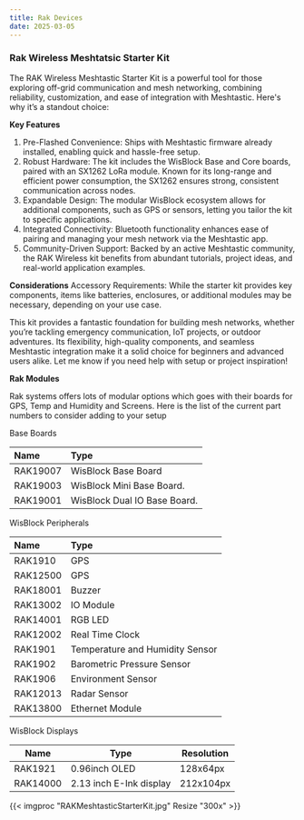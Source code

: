 ```yaml
---
title: Rak Devices
date: 2025-03-05
---
```


### Rak Wireless Meshtatsic Starter Kit

The RAK Wireless Meshtastic Starter Kit is a powerful tool for those exploring off-grid communication and mesh networking, combining reliability, customization, and ease of integration with Meshtastic. Here's why it’s a standout choice:

**Key Features**
1. Pre-Flashed Convenience: Ships with Meshtastic firmware already installed, enabling quick and hassle-free setup.
2. Robust Hardware: The kit includes the WisBlock Base and Core boards, paired with an SX1262 LoRa module. Known for its long-range and efficient power consumption, the SX1262 ensures strong, consistent communication across nodes.
3. Expandable Design: The modular WisBlock ecosystem allows for additional components, such as GPS or sensors, letting you tailor the kit to specific applications.
4. Integrated Connectivity: Bluetooth functionality enhances ease of pairing and managing your mesh network via the Meshtastic app.
5. Community-Driven Support: Backed by an active Meshtastic community, the RAK Wireless kit benefits from abundant tutorials, project ideas, and real-world application examples.

**Considerations**
Accessory Requirements: While the starter kit provides key components, items like batteries, enclosures, or additional modules may be necessary, depending on your use case.

This kit provides a fantastic foundation for building mesh networks, whether you’re tackling emergency communication, IoT projects, or outdoor adventures. Its flexibility, high-quality components, and seamless Meshtastic integration make it a solid choice for beginners and advanced users alike. Let me know if you need help with setup or project inspiration!

**Rak Modules**

Rak systems offers lots of modular options which goes with their boards for GPS, Temp and Humidity and Screens. Here is the list of the current part numbers to consider adding to your setup

Base Boards

| Name                                                 | Type                                 |
| :--------------------------------------------------- | :----------------------------------- |
| RAK19007                                             | WisBlock Base Board                  |
| RAK19003                                             | WisBlock Mini Base Board.            |
| RAK19001                                             | WisBlock Dual IO Base Board.         |

WisBlock Peripherals

| Name                                                                 | Type                            |
| :------------------------------------------------------------------- | :------------------------------ |
|  RAK1910                                                             | GPS                             |
|  RAK12500                                                            | GPS                             |
|  RAK18001                                                            | Buzzer                          |
|  RAK13002                                                            | IO Module                       |
|  RAK14001                                                            | RGB LED                         |
|  RAK12002                                                            | Real Time Clock                 |
|  RAK1901                                                             | Temperature and Humidity Sensor |
|  RAK1902                                                             | Barometric Pressure Sensor      |
|  RAK1906                                                             | Environment Sensor              |
|  RAK12013                                                            | Radar Sensor                    |
|  RAK13800                                                            | Ethernet Module                 |

WisBlock Displays

| Name                                            | Type                    | Resolution |
| ----------------------------------------------- | ----------------------- | ---------- |
| RAK1921                                         | 0.96inch OLED           | 128x64px   |
| RAK14000                                        | 2.13 inch E-Ink display | 212x104px  |


{{< imgproc "RAKMeshtasticStarterKit.jpg" Resize "300x" >}}